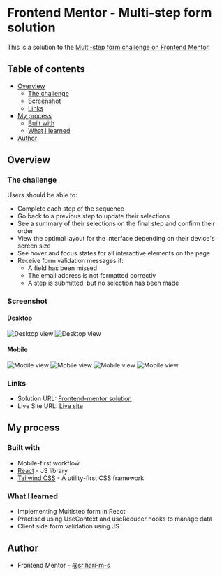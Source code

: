 # Frontend Mentor - Multi-step form solution

This is a solution to the [Multi-step form challenge on Frontend Mentor](https://www.frontendmentor.io/challenges/multistep-form-YVAnSdqQBJ).

## Table of contents

- [Overview](#overview)
  - [The challenge](#the-challenge)
  - [Screenshot](#screenshot)
  - [Links](#links)
- [My process](#my-process)
  - [Built with](#built-with)
  - [What I learned](#what-i-learned)
- [Author](#author)

## Overview

### The challenge

Users should be able to:

- Complete each step of the sequence
- Go back to a previous step to update their selections
- See a summary of their selections on the final step and confirm their order
- View the optimal layout for the interface depending on their device's screen size
- See hover and focus states for all interactive elements on the page
- Receive form validation messages if:
  - A field has been missed
  - The email address is not formatted correctly
  - A step is submitted, but no selection has been made

### Screenshot

#### Desktop
![Desktop view](https://github.com/srihari-m-s/multi-step-form/blob/main/public/screenshots/desktop1.png?raw=true)
![Desktop view](https://github.com/srihari-m-s/multi-step-form/blob/main/public/screenshots/desktop2.png?raw=true)

#### Mobile
![Mobile view](https://github.com/srihari-m-s/multi-step-form/blob/main/public/screenshots/mobile1.png?raw=true)
![Mobile view](https://github.com/srihari-m-s/multi-step-form/blob/main/public/screenshots/mobile2.png?raw=true)
![Mobile view](https://github.com/srihari-m-s/multi-step-form/blob/main/public/screenshots/mobile3.png?raw=true)
![Mobile view](https://github.com/srihari-m-s/multi-step-form/blob/main/public/screenshots/mobile4.png?raw=true)

### Links

- Solution URL: [Frontend-mentor solution](https://www.frontendmentor.io/solutions/mobile-first-approach-of-multistep-form-using-react-and-tailwind-YhT9zJxC_L)
- Live Site URL: [Live site](https://srihari-m-s.github.io/multi-step-form/)

## My process

### Built with

- Mobile-first workflow
- [React](https://reactjs.org/) - JS library
- [Tailwind CSS](https://tailwindcss.com/) - A utility-first CSS framework


### What I learned

- Implementing Multistep form in React
- Practised using UseContext and useReducer hooks to manage data
- Client side form validation using JS

## Author

- Frontend Mentor - [@srihari-m-s](https://www.frontendmentor.io/profile/srihari-m-s)
